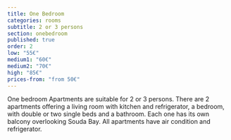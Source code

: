 ```yaml
---
title: One Bedroom
categories: rooms
subtitle: 2 or 3 persons
section: onebedroom
published: true
order: 2
low: "55€"
medium1: "60€"
medium2: "70€"
high: "85€"
prices-from: "from 50€"
---
```


One bedroom Apartments are suitable for 2 or 3 persons.
There are 2 apartments offering a living room with kitchen and refrigerator, a bedroom, with double or two single beds and a bathroom.
Each one has its own balcony overlooking Souda Bay. All apartments have air condition and refrigerator.
